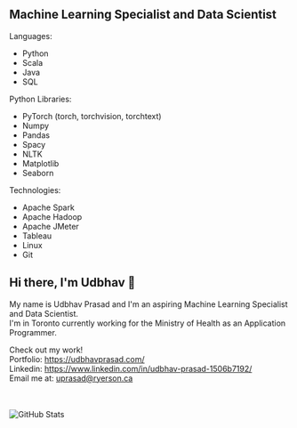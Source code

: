 ## Machine Learning Specialist and Data Scientist

Languages:
<ul>
 <li>Python</li>
 <li>Scala</li>
 <li>Java</li>
 <li>SQL</li>
</ul>

Python Libraries:
<ul>
 <li>PyTorch (torch, torchvision, torchtext)</li>
 <li>Numpy</li>
 <li>Pandas</li>
 <li>Spacy</li>
 <li>NLTK</li>
 <li>Matplotlib</li>
 <li>Seaborn</li>
</ul>

Technologies:
<ul>
 <li>Apache Spark</li>
 <li>Apache Hadoop</li>
 <li>Apache JMeter</li>
 <li>Tableau</li>
 <li>Linux</li>
 <li>Git</li>
</ul>

## Hi there, I'm Udbhav 👋

My name is Udbhav Prasad and I'm an aspiring Machine Learning Specialist and Data Scientist. <br>
I'm in Toronto currently working for the Ministry of Health as an Application Programmer. <br>

Check out my work! <br>
Portfolio: https://udbhavprasad.com/ <br>
Linkedin: https://www.linkedin.com/in/udbhav-prasad-1506b7192/  
Email me at: uprasad@ryerson.ca

<br><br>
![GitHub Stats](https://github-readme-stats.vercel.app/api?username=UdbhavPrasad072300&count_private=true&hide=prs&include_all_commits=true)
<!--- ![Top Languages](https://github-readme-stats.vercel.app/api/top-langs/?username=UdbhavPrasad072300&layout=compact) -->
